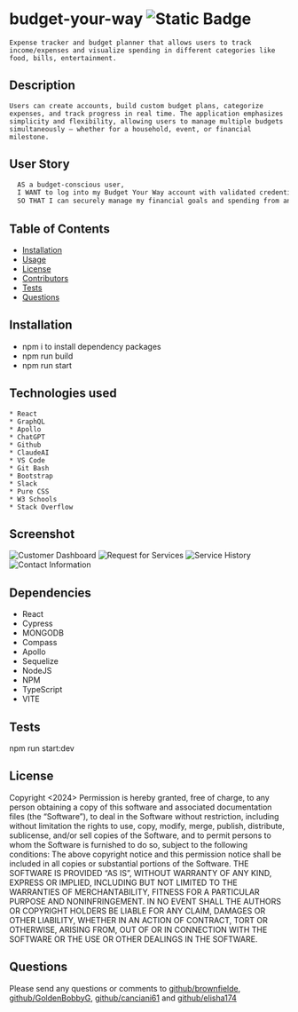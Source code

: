 # budget-your-way ![Static Badge](https://img.shields.io/badge/license-MIT-blue.svg)
    Expense tracker and budget planner that allows users to track income/expenses and visualize spending in different categories like food, bills, entertainment.
  ## Description
    Users can create accounts, build custom budget plans, categorize expenses, and track progress in real time. The application emphasizes simplicity and flexibility, allowing users to manage multiple budgets simultaneously — whether for a household, event, or financial milestone.
  ## User Story
  ``` md
    AS a budget-conscious user,
    I WANT to log into my Budget Your Way account with validated credentials and view or update my  personal budget categories,
    SO THAT I can securely manage my financial goals and spending from anywhere, without needing   spreadsheets or manual tracking.
```
  ## Table of Contents
  - [Installation](#installation)
  - [Usage](#usage)
  - [License](#license)
  - [Contributors](#contributors)
  - [Tests](#tests)
  - [Questions](#questions)
  ## Installation
  - npm i to install dependency packages
  - npm run build
  - npm run start
  ## Technologies used
    * React
    * GraphQL
    * Apollo
    * ChatGPT
    * Github
    * ClaudeAI
    * VS Code
    * Git Bash
    * Bootstrap
    * Slack
    * Pure CSS
    * W3 Schools
    * Stack Overflow
  ## Screenshot
  ![Customer Dashboard](./assets/custDash.png)
  ![Request for Services](./assets/ReqServ.png)
  ![Service History](./assets/serviceHist.png)
  ![Contact Information](./assets/contact.png)
  ## Dependencies
  * React
  * Cypress
  * MONGODB
  * Compass
  * Apollo
  * Sequelize
  * NodeJS
  * NPM
  * TypeScript
  * VITE
  ## Tests
  npm run start:dev
  ## License
  Copyright <2024> <COPYRIGHT HOLDER>
    Permission is hereby granted, free of charge, to any person obtaining a copy of this software and associated documentation files (the “Software”), to deal in the Software without restriction, including without limitation the rights to use, copy, modify, merge, publish, distribute, sublicense, and/or sell copies of the Software, and to permit persons to whom the Software is furnished to do so, subject to the following conditions:
  The above copyright notice and this permission notice shall be included in all copies or substantial portions of the Software.
  THE SOFTWARE IS PROVIDED “AS IS”, WITHOUT WARRANTY OF ANY KIND, EXPRESS OR IMPLIED, INCLUDING BUT NOT LIMITED TO THE WARRANTIES OF MERCHANTABILITY, FITNESS FOR A PARTICULAR PURPOSE AND NONINFRINGEMENT. IN NO EVENT SHALL THE AUTHORS OR COPYRIGHT HOLDERS BE LIABLE FOR ANY CLAIM, DAMAGES OR OTHER LIABILITY, WHETHER IN AN ACTION OF CONTRACT, TORT OR OTHERWISE, ARISING FROM, OUT OF OR IN CONNECTION WITH THE SOFTWARE OR THE USE OR OTHER DEALINGS IN THE SOFTWARE.
  ## Questions
  Please send any questions or comments to [github/brownfielde](https://github.com/brownfielde), [github/GoldenBobbyG](https://github.com/GoldenBobbyG), [github/canciani61](https://github.com/canciani61) and [github/elisha174](https://github.com/elisha174)